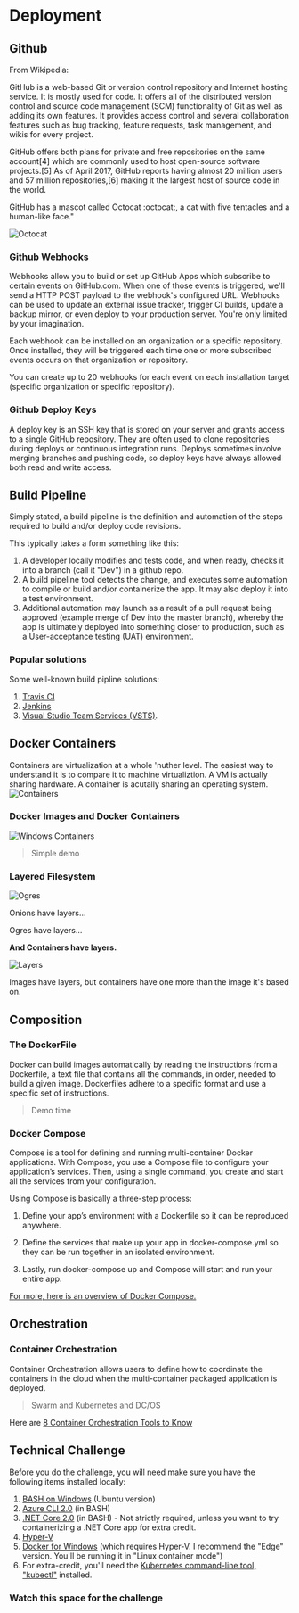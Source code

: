 # Deployment

## Github
From Wikipedia:

GitHub is a web-based Git or version control repository and Internet hosting service. It is mostly used for code. It offers all of the distributed version control and source code management (SCM) functionality of Git as well as adding its own features. It provides access control and several collaboration features such as bug tracking, feature requests, task management, and wikis for every project.

GitHub offers both plans for private and free repositories on the same account[4] which are commonly used to host open-source software projects.[5] As of April 2017, GitHub reports having almost 20 million users and 57 million repositories,[6] making it the largest host of source code in the world.

GitHub has a mascot called Octocat :octocat:, a cat with five tentacles and a human-like face."

![Octocat](/images/depl/github-logo-transparent.jpg)

### Github Webhooks
Webhooks allow you to build or set up GitHub Apps which subscribe to certain events on GitHub.com. When one of those events is triggered, we'll send a HTTP POST payload to the webhook's configured URL. Webhooks can be used to update an external issue tracker, trigger CI builds, update a backup mirror, or even deploy to your production server. You're only limited by your imagination.

Each webhook can be installed on an organization or a specific repository. Once installed, they will be triggered each time one or more subscribed events occurs on that organization or repository.

You can create up to 20 webhooks for each event on each installation target (specific organization or specific repository).

### Github Deploy Keys
A deploy key is an SSH key that is stored on your server and grants access to a single GitHub repository. They are often used to clone repositories during deploys or continuous integration runs. Deploys sometimes involve merging branches and pushing code, so deploy keys have always allowed both read and write access.

## Build Pipeline
Simply stated, a build pipeline is the definition and automation of the steps required to build and/or deploy code revisions.

This typically takes a form something like this:
1. A developer locally modifies and tests code, and when ready, checks it into a branch (call it "Dev") in a github repo.
2. A build pipeline tool detects the change, and executes some automation to compile or build and/or containerize the app. It may also deploy it into a test environment.
3. Additional automation may launch as a result of a pull request being approved (example merge of Dev into the master branch), whereby the app is ultimately deployed into something closer to production, such as a User-acceptance testing (UAT) environment.

### Popular solutions 
Some well-known build pipline solutions:
1. [Travis CI](https://travis-ci.org/)
2. [Jenkins](http://jenkins.com)
3. [Visual Studio Team Services (VSTS)](https://www.visualstudio.com/team-services).


## Docker Containers
Containers are virtualization at a whole 'nuther level.  The easiest way to understand it is to compare it to machine virtualiztion.  A VM is actually sharing hardware.  A container is acutally sharing an operating system. 
![Containers](/images/depl/Containers.jpg)

### Docker Images and Docker Containers
![Windows Containers](/images/depl/WinContainers.jpg)
> Simple demo

### Layered Filesystem
![Ogres](/images/depl/ShrekLayers.JPG)

Onions have layers... 

Ogres have layers...

**And Containers have layers.**

![Layers](/images/depl/layers.jpg)

Images have layers, but containers have one more than the image it's based on.

## Composition

### The DockerFile
Docker can build images automatically by reading the instructions from a Dockerfile, a text file that contains all the commands, in order, needed to build a given image. Dockerfiles adhere to a specific format and use a specific set of instructions.

> Demo time

### Docker Compose
Compose is a tool for defining and running multi-container Docker applications. With Compose, you use a Compose file to configure your application’s services. Then, using a single command, you create and start all the services from your configuration.

Using Compose is basically a three-step process:

1. Define your app’s environment with a Dockerfile so it can be reproduced anywhere.

2. Define the services that make up your app in docker-compose.yml so they can be run together in an isolated environment.

3. Lastly, run docker-compose up and Compose will start and run your entire app.

[For more, here is an overview of Docker Compose.](https://docs.docker.com/compose/overview/)


## Orchestration


### Container Orchestration
Container Orchestration allows users to define how to coordinate the containers in the cloud when the multi-container packaged application is deployed. 
> Swarm and Kubernetes and DC/OS

Here are [8 Container Orchestration Tools to Know](https://www.linux.com/NEWS/8-OPEN-SOURCE-CONTAINER-ORCHESTRATION-TOOLS-KNOW)

## Technical Challenge
Before you do the challenge, you will need make sure you have the following items installed locally:

1. [BASH on Windows](https://msdn.microsoft.com/en-us/commandline/wsl/install_guide) (Ubuntu version)
2. [Azure CLI 2.0](https://docs.microsoft.com/en-us/cli/azure/install-azure-cli) (in BASH)
3. [.NET Core 2.0](https://www.microsoft.com/net/download/core) (in BASH) - Not strictly required, unless you want to try containerizing a .NET Core app for extra credit.
4. [Hyper-V](https://docs.microsoft.com/en-us/virtualization/hyper-v-on-windows/quick-start/enable-hyper-v)
5. [Docker for Windows](https://docs.docker.com/docker-for-windows/install) (which requires Hyper-V. I recommend the "Edge" version.  You'll be running it in "Linux container mode")
6. For extra-credit, you'll need the [Kubernetes command-line tool, "kubectl"](https://kubernetes.io/docs/tasks/tools/install-kubectl) installed. 

### Watch this space for the challenge